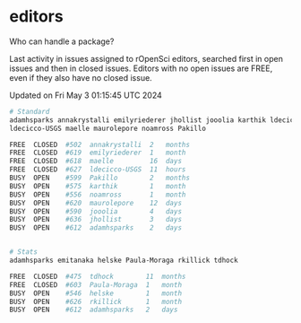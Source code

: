 # editors

Who can handle a package?

Last activity in issues assigned to rOpenSci editors, searched first in open
issues and then in closed issues. Editors with no open issues are FREE, even if
they also have no closed issue.


Updated on Fri May 3 01:15:45 UTC 2024

```bash
# Standard
adamhsparks annakrystalli emilyriederer jhollist jooolia karthik ldecicco
ldecicco-USGS maelle maurolepore noamross Pakillo

FREE  CLOSED  #502  annakrystalli  2   months
FREE  CLOSED  #619  emilyriederer  1   month
FREE  CLOSED  #618  maelle         16  days
FREE  CLOSED  #627  ldecicco-USGS  11  hours
BUSY  OPEN    #599  Pakillo        2   months
BUSY  OPEN    #575  karthik        1   month
BUSY  OPEN    #556  noamross       1   month
BUSY  OPEN    #620  maurolepore    12  days
BUSY  OPEN    #590  jooolia        4   days
BUSY  OPEN    #636  jhollist       3   days
BUSY  OPEN    #612  adamhsparks    2   days


# Stats
adamhsparks emitanaka helske Paula-Moraga rkillick tdhock

FREE  CLOSED  #475  tdhock        11  months
FREE  CLOSED  #603  Paula-Moraga  1   month
BUSY  OPEN    #546  helske        1   month
BUSY  OPEN    #626  rkillick      1   month
BUSY  OPEN    #612  adamhsparks   2   days
```
